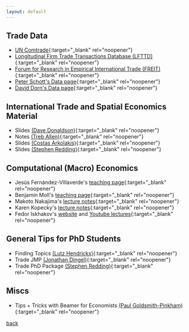 ```yaml
---
layout: default
---
```


## Trade Data
* [UN Comtrade](https://comtrade.un.org){:target="_blank" rel="noopener"}
* [Longitudinal Firm Trade Transactions Database (LFTTD)](https://www.census.gov/programs-surveys/ces/data/restricted-use-data/longitudinal-firm-trade-transaction-database.html){:target="_blank" rel="noopener"}
* [Forum for Research in Empirical International Trade (FREIT)](https://www.freit.org/Resources.php){:target="_blank" rel="noopener"}
* [Peter Schott's Data page](https://sompks4.github.io/sub_data.html){:target="_blank" rel="noopener"}
* [David Dorn's Data page](http://ddorn.net/data.htm){:target="_blank" rel="noopener"}

## International Trade and Spatial Economics Material
* Slides [(Dave Donaldson)](https://dave-donaldson.com/teaching){:target="_blank" rel="noopener"}
* Notes [(Treb Allen)](https://sites.google.com/site/treballen/graduate-trade){:target="_blank" rel="noopener"}
* Slides [(Costas Arkolakis)](https://arkolakis.com/teaching){:target="_blank" rel="noopener"}
* Slides [(Stephen Redding)](http://www.princeton.edu/~reddings/spatialeconomics.htm){:target="_blank" rel="noopener"}

## Computational (Macro) Economics
* Jesús Fernández-Villaverde's [teaching page](https://www.sas.upenn.edu/~jesusfv/teaching.html){:target="_blank" rel="noopener"} 
* Benjamin Moll's [teaching page](https://benjaminmoll.com/lectures/){:target="_blank" rel="noopener"} 
* Makoto Nakajima's [lecture notes](https://makotonakajima.github.io/comp/){:target="_blank" rel="noopener"} 
* Karen Kopecky's [lecture notes](http://www.karenkopecky.net/Teaching/eco613614){:target="_blank" rel="noopener"}
* Fedor Iskhakov's [website](https://fedor.iskh.me/teaching) and [Youtube lectures](https://www.youtube.com/channel/UCHdkeCMms2wYqwDKHgHIsIA){:target="_blank" rel="noopener"}

## General Tips for PhD Students
* Finding Topics [(Lutz Hendricks)](https://lhendricks.org/graduate/dissertation_tips.html){:target="_blank" rel="noopener"}
* Trade JMP [(Jonathan Dingel)](https://tradediversion.net/tag/jmp/){:target="_blank" rel="noopener"}
* Trade PhD Package [(Stephen Redding)](http://www.princeton.edu/~reddings/TradePhd.htm){:target="_blank" rel="noopener"}

## Miscs
* Tips + Tricks with Beamer for Economists [(Paul Goldsmith-Pinkham)](https://paulgp.github.io/beamer_tips.pdf){:target="_blank" rel="noopener"}


[back](./)
